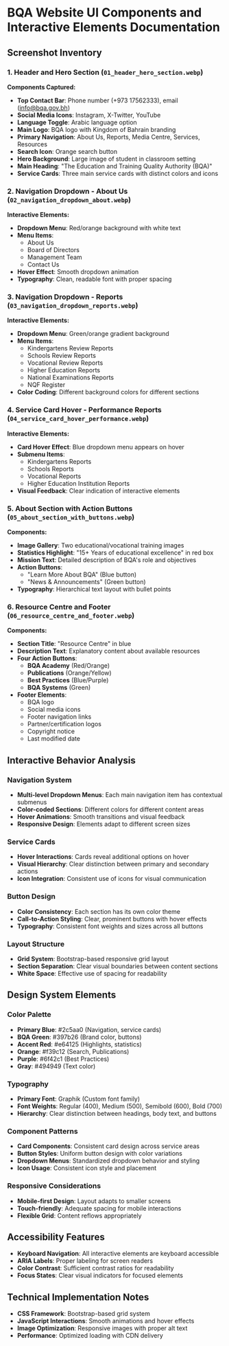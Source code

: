 # BQA Website UI Components and Interactive Elements Documentation

## Screenshot Inventory

### 1. Header and Hero Section (`01_header_hero_section.webp`)
**Components Captured:**
- **Top Contact Bar**: Phone number (+973 17562333), email (info@bqa.gov.bh)
- **Social Media Icons**: Instagram, X-Twitter, YouTube
- **Language Toggle**: Arabic language option
- **Main Logo**: BQA logo with Kingdom of Bahrain branding
- **Primary Navigation**: About Us, Reports, Media Centre, Services, Resources
- **Search Icon**: Orange search button
- **Hero Background**: Large image of student in classroom setting
- **Main Heading**: "The Education and Training Quality Authority (BQA)"
- **Service Cards**: Three main service cards with distinct colors and icons

### 2. Navigation Dropdown - About Us (`02_navigation_dropdown_about.webp`)
**Interactive Elements:**
- **Dropdown Menu**: Red/orange background with white text
- **Menu Items**: 
  - About Us
  - Board of Directors
  - Management Team
  - Contact Us
- **Hover Effect**: Smooth dropdown animation
- **Typography**: Clean, readable font with proper spacing

### 3. Navigation Dropdown - Reports (`03_navigation_dropdown_reports.webp`)
**Interactive Elements:**
- **Dropdown Menu**: Green/orange gradient background
- **Menu Items**:
  - Kindergartens Review Reports
  - Schools Review Reports
  - Vocational Review Reports
  - Higher Education Reports
  - National Examinations Reports
  - NQF Register
- **Color Coding**: Different background colors for different sections

### 4. Service Card Hover - Performance Reports (`04_service_card_hover_performance.webp`)
**Interactive Elements:**
- **Card Hover Effect**: Blue dropdown menu appears on hover
- **Submenu Items**:
  - Kindergartens Reports
  - Schools Reports
  - Vocational Reports
  - Higher Education Institution Reports
- **Visual Feedback**: Clear indication of interactive elements

### 5. About Section with Action Buttons (`05_about_section_with_buttons.webp`)
**Components:**
- **Image Gallery**: Two educational/vocational training images
- **Statistics Highlight**: "15+ Years of educational excellence" in red box
- **Mission Text**: Detailed description of BQA's role and objectives
- **Action Buttons**:
  - "Learn More About BQA" (Blue button)
  - "News & Announcements" (Green button)
- **Typography**: Hierarchical text layout with bullet points

### 6. Resource Centre and Footer (`06_resource_centre_and_footer.webp`)
**Components:**
- **Section Title**: "Resource Centre" in blue
- **Description Text**: Explanatory content about available resources
- **Four Action Buttons**:
  - **BQA Academy** (Red/Orange)
  - **Publications** (Orange/Yellow)
  - **Best Practices** (Blue/Purple)
  - **BQA Systems** (Green)
- **Footer Elements**:
  - BQA logo
  - Social media icons
  - Footer navigation links
  - Partner/certification logos
  - Copyright notice
  - Last modified date

## Interactive Behavior Analysis

### Navigation System
- **Multi-level Dropdown Menus**: Each main navigation item has contextual submenus
- **Color-coded Sections**: Different colors for different content areas
- **Hover Animations**: Smooth transitions and visual feedback
- **Responsive Design**: Elements adapt to different screen sizes

### Service Cards
- **Hover Interactions**: Cards reveal additional options on hover
- **Visual Hierarchy**: Clear distinction between primary and secondary actions
- **Icon Integration**: Consistent use of icons for visual communication

### Button Design
- **Color Consistency**: Each section has its own color theme
- **Call-to-Action Styling**: Clear, prominent buttons with hover effects
- **Typography**: Consistent font weights and sizes across all buttons

### Layout Structure
- **Grid System**: Bootstrap-based responsive grid layout
- **Section Separation**: Clear visual boundaries between content sections
- **White Space**: Effective use of spacing for readability

## Design System Elements

### Color Palette
- **Primary Blue**: #2c5aa0 (Navigation, service cards)
- **BQA Green**: #397b26 (Brand color, buttons)
- **Accent Red**: #e64125 (Highlights, statistics)
- **Orange**: #f39c12 (Search, Publications)
- **Purple**: #6f42c1 (Best Practices)
- **Gray**: #494949 (Text color)

### Typography
- **Primary Font**: Graphik (Custom font family)
- **Font Weights**: Regular (400), Medium (500), Semibold (600), Bold (700)
- **Hierarchy**: Clear distinction between headings, body text, and buttons

### Component Patterns
- **Card Components**: Consistent card design across service areas
- **Button Styles**: Uniform button design with color variations
- **Dropdown Menus**: Standardized dropdown behavior and styling
- **Icon Usage**: Consistent icon style and placement

### Responsive Considerations
- **Mobile-first Design**: Layout adapts to smaller screens
- **Touch-friendly**: Adequate spacing for mobile interactions
- **Flexible Grid**: Content reflows appropriately

## Accessibility Features
- **Keyboard Navigation**: All interactive elements are keyboard accessible
- **ARIA Labels**: Proper labeling for screen readers
- **Color Contrast**: Sufficient contrast ratios for readability
- **Focus States**: Clear visual indicators for focused elements

## Technical Implementation Notes
- **CSS Framework**: Bootstrap-based grid system
- **JavaScript Interactions**: Smooth animations and hover effects
- **Image Optimization**: Responsive images with proper alt text
- **Performance**: Optimized loading with CDN delivery

